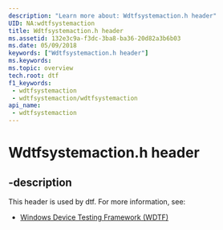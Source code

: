 ```yaml
---
description: "Learn more about: Wdtfsystemaction.h header"
UID: NA:wdtfsystemaction
title: Wdtfsystemaction.h header
ms.assetid: 132e3c9a-f3dc-3ba8-ba36-20d82a3b6b03
ms.date: 05/09/2018
keywords: ["Wdtfsystemaction.h header"]
ms.keywords: 
ms.topic: overview
tech.root: dtf
f1_keywords:
 - wdtfsystemaction
 - wdtfsystemaction/wdtfsystemaction
api_name:
 - wdtfsystemaction
---
```


# Wdtfsystemaction.h header


## -description

This header is used by dtf. For more information, see:

- [Windows Device Testing Framework (WDTF)](../_dtf/index.md)

